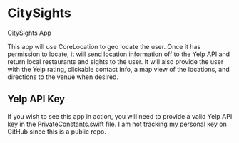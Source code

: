 # CitySights

CitySights App

This app will use CoreLocation to geo locate the user. Once it has permission to locate, it will
send location information off to the Yelp API and return local restaurants and sights to the
user. It will also provide the user with the Yelp rating, clickable contact info, a map view
of the locations, and directions to the venue when desired.

## Yelp API Key

If you wish to see this app in action, you will need to provide a valid Yelp API key in the
PrivateConstants.swift file. I am not tracking my personal key on GitHub since this is a
public repo.

